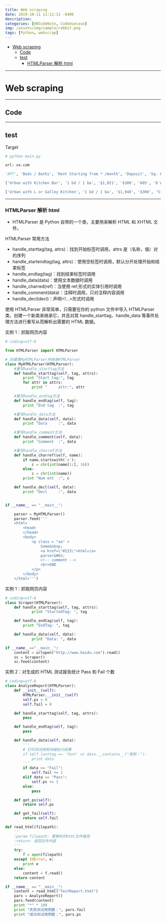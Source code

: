 ```yaml
---
title: Web scraping
date: 2019-10-11 11:11:11 -0400
description:
categories: [00CodeNote, CodeUsecase]
img: /assets/img/sample/rabbit.png
tags: [Python, webscrap]
---
```


- [Web scraping](#web-scraping)
  - [Code](#code)
  - [test](#test)
    - [HTMLParser 解析 html](#htmlparser-解析-html)


---


# Web scraping

---

## Code

---


## test

Target

```py
# python main.py

url: xx.com

'APT', 'Beds / Baths', 'Rent Starting from * /month', 'Deposit', 'Sq. Ft', 'Limited Time Offer', 'Valid Through', 'Available'

['Urban with Kitchen Bar', '1 bd / 1 ba', '$1,921', '$300', '605', '8 Weeks Free on Select Homes and Move-In Dates!', 'Oct 27, 2022 - Jan 31, 2023', '4']

['Urban with L or Galley Kitchen', '1 bd / 1 ba', '$1,940', '$300', '578', 'Oct 27, 2022 - Jan 31, 2023', '8 Weeks Free on Select Homes and Move-In Dates!' 'Available Feb 09, 2023']

```


---


### HTMLParser 解析 html


- HTMLParser 是 Python 自带的一个类，主要用来解析 HTML 和 XHTML 文件。

HTMLParser 常用方法
- handle_starttag(tag, attrs)：找到开始标签时调用，attrs 是（名称，值）对的序列
- handle_startendtag(tag, attrs)：使用空标签时调用，默认分开处理开始和结束标签
- handle_endtag(tag)：找到结束标签时调用
- handle_data(data)：使用文本数据时调用
- handle_charred(ref)：当使用 ref;形式的实体引用时调用
- handle_comment(data)：注释时调用，只对注释内容调用
- handle_decl(decl)：声明<!...>形式时调用


使用 HTMLParser 非常简单，只需要在你的 python 文件中导入 HTMLParser 类，创建一个新类来继承它，并且对其 handle_starttag、handle_data 等事件处理方法进行重写从而解析出需要的 HTML 数据。


实例 1：抓取网页内容


```py
# coding=utf-8

from HTMLParser import HTMLParser

# 创建类MyHTMLParser并继承HTMLParser
class MyHTMLParser(HTMLParser):
    #重写handle_starttag方法
    def handle_starttag(self, tag, attrs):
        print "Start tag:", tag
        for attr in attrs:
            print "     attr:", attr

    #重写handle_endtag方法
    def handle_endtag(self, tag):
        print "End tag  :", tag

    #重写handle_data方法
    def handle_data(self, data):
        print "Data     :", data

    #重写handle_comment方法
    def handle_comment(self, data):
        print "Comment  :", data

    #重写handle_charref方法
    def handle_charref(self, name):
        if name.startswith('x'):
            c = chr(int(name[1:], 16))
        else:
            c = chr(int(name))
        print "Num ent  :", c

    def handle_decl(self, data):
        print "Decl     :", data


if __name__ == "__main__":

    parser = MyHTMLParser()
    parser.feed('''
    <html>
        <head>
        </head>
        <body>
            <p class = "aa" >
                Some&nbsp;
                <a href=\"#123\">html</a>
                parser&#62;
                <!-- comment -->
                <br>END
            </p>
        </body>
    </html>''')
```


实例 1：抓取网页内容

```py
# coding=utf-8
class Scraper(HTMLParser):
    def handle_starttag(self, tag, attrs):
            print "StartedTag: ", tag

    def handle_endtag(self, tag):
        print "EndTag: ", tag

    def handle_data(self, data):
            print "Data: ", data

if __name__=="__main__":
    content = urlopen("http://www.baidu.com").read()
    sc = Scraper()
    sc.feed(content)
```


实例 2：对生成的 HTML 测试报告统计 Pass 和 Fail 个数


```py
# coding=utf-8
class AnalyzeReport(HTMLParser):
    def __init__(self):
        HTMLParser.__init__(self)
        self.ps = 0
        self.fail = 0

    def handle_starttag(self, tag, attrs):
        pass

    def handle_endtag(self, tag):
        pass

    def handle_data(self, data):
        '''
        # 打印测试用例详细执行结果
        if self.lasttag == 'font' or data.__contains__("用例："):
            print data
        '''
        if data == "Fail":
            self.fail += 1
        elif data == "Pass":
            self.ps += 1
        else:
            pass

    def get_ps(self):
        return self.ps

    def get_fail(self):
        return self.fail

def read_html(filepath):
    '''
    :param filepath: 要解析的html文件路径
    :return: 返回文件内容
    '''
    try:
        f = open(filepath)
    except IOError, e:
        print e
    else:
        content = f.read()
    return content

if __name__ == "__main__":
    content = read_html("TestReport.html")
    pars = AnalyzeReport()
    pars.feed(content)
    print "*" * 100
    print "失败测试用例数：", pars.fail
    print "成功测试用例数：", pars.ps
```
